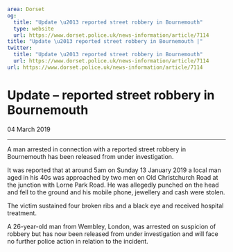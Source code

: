 ```yaml
area: Dorset
og:
  title: "Update \u2013 reported street robbery in Bournemouth"
  type: website
  url: https://www.dorset.police.uk/news-information/article/7114
title: "Update \u2013 reported street robbery in Bournemouth |"
twitter:
  title: "Update \u2013 reported street robbery in Bournemouth"
  url: https://www.dorset.police.uk/news-information/article/7114
url: https://www.dorset.police.uk/news-information/article/7114
```

# Update – reported street robbery in Bournemouth

04 March 2019

* * *

A man arrested in connection with a reported street robbery in Bournemouth has been released from under investigation.

It was reported that at around 5am on Sunday 13 January 2019 a local man aged in his 40s was approached by two men on Old Christchurch Road at the junction with Lorne Park Road. He was allegedly punched on the head and fell to the ground and his mobile phone, jewellery and cash were stolen.

The victim sustained four broken ribs and a black eye and received hospital treatment.

A 26-year-old man from Wembley, London, was arrested on suspicion of robbery but has now been released from under investigation and will face no further police action in relation to the incident.
